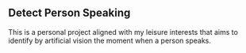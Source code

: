 ## Detect Person Speaking

This is a personal project aligned with my leisure interests that aims to identify by artificial vision the moment when a person speaks.

